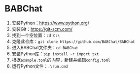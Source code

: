 # BABChat

1. 安装Python：<https://www.python.org/>
2. 安装Git：<https://git-scm.com/>
3. 找到一个空位置：```cd C:\```
4. 克隆此仓库：```git clone https://github.com/BABChat/BABChat```
5. 进入BABChat文件夹：```cd BABChat```
6. 安装Python库：```pip install -r import.txt```
7. 根据```example.toml```的内容，新建并编辑```config.toml```
8. 运行Python文件：```.\run.cmd```
